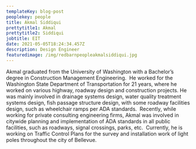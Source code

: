 ```yaml
---
templateKey: blog-post
peoplekey: people
title: Akmal Siddiqui
prettytitle1: Akmal
prettytitle2: Siddiqui
jobtitle: EIT
date: 2021-05-05T18:24:34.457Z
description: Design Engineer
featuredimage: /img/redbarnpeopleakmalsiddiqui.jpg
---
```

<!--StartFragment-->

Akmal graduated from the University of Washington with a Bachelor’s degree in Construction Management Engineering.  He worked for the Washington State Department of Transportation for 21 years, where he worked on various highway, roadway design and construction projects. He was mainly involved in drainage systems design, water quality treatment systems design, fish passage structure design, with some roadway facilities design, such as wheelchair ramps per ADA standards.  Recently, while working for private consulting engineering firms, Akmal was involved in citywide planning and implementation of ADA standards in all public facilities, such as roadways, signal crossings, parks, etc.  Currently, he is working on Traffic Control Plans for the survey and installation work of light poles throughout the city of Bellevue.

<!--EndFragment-->